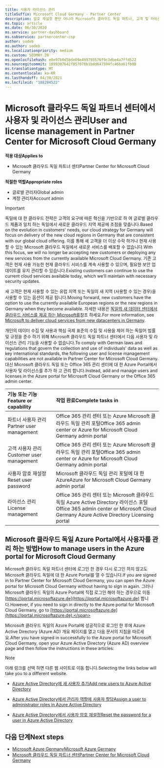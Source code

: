 ```yaml
---
title: 사용자 라이선스 관리
titleSuffix: Microsoft Cloud Germany - Partner Center
description: 암호 재설정 뿐만 아니라 Microsoft 클라우드 독일 파트너, 고객 및 라이선스에 대 한 파트너 센터를 관리 하는 방법 및 위치를 알아봅니다.
ms.topic: article
ms.date: 06/30/2020
ms.service: partner-dashboard
ms.subservice: partnercenter-csp
author: sodeb
ms.author: sodeb
ms.localizationpriority: medium
ms.custom: SEOMAY.20
ms.openlocfilehash: e0e97b0d5bde09e499793576f9c3dbe4a7ffd522
ms.sourcegitcommit: 1899307642f057070b1bdd647594fc46ba61fb08
ms.translationtype: MT
ms.contentlocale: ko-KR
ms.lasthandoff: 04/30/2021
ms.locfileid: "108284522"
---
```

# <a name="user-and-license-management-in-partner-center-for-microsoft-cloud-germany"></a><span data-ttu-id="9a4c7-103">Microsoft 클라우드 독일 파트너 센터에서 사용자 및 라이선스 관리</span><span class="sxs-lookup"><span data-stu-id="9a4c7-103">User and license management in Partner Center for Microsoft Cloud Germany</span></span>

<span data-ttu-id="9a4c7-104">**적용 대상**</span><span class="sxs-lookup"><span data-stu-id="9a4c7-104">**Applies to**</span></span>

- <span data-ttu-id="9a4c7-105">Microsoft 클라우드 독일 파트너 센터</span><span class="sxs-lookup"><span data-stu-id="9a4c7-105">Partner Center for Microsoft Cloud Germany</span></span>

<span data-ttu-id="9a4c7-106">**적절한 역할**</span><span class="sxs-lookup"><span data-stu-id="9a4c7-106">**Appropriate roles**</span></span>

- <span data-ttu-id="9a4c7-107">글로벌 관리자</span><span class="sxs-lookup"><span data-stu-id="9a4c7-107">Global admin</span></span>
- <span data-ttu-id="9a4c7-108">계정 관리자</span><span class="sxs-lookup"><span data-stu-id="9a4c7-108">Account admin</span></span>

> [!IMPORTANT]
> <span data-ttu-id="9a4c7-109">독일에 대 한 클라우드 전략은 고객의 요구에 따른 혁신을 기반으로 하 여 글로벌 클라우드 제품과 일치 하는 독일에서 새로운 클라우드 지역 제공에 초점을 맞춥니다.</span><span class="sxs-lookup"><span data-stu-id="9a4c7-109">Based on the evolution in customers' needs, our cloud strategy for Germany will focus on delivery of the new cloud regions in Germany that are consistent with our global cloud offering.</span></span> <span data-ttu-id="9a4c7-110">이를 통해 새 고객을 더 이상 수락 하거나 현재 사용할 수 있는 Microsoft 클라우드 독일에서 새로운 서비스를 배포할 수 없습니다.</span><span class="sxs-lookup"><span data-stu-id="9a4c7-110">With this focus, we will no longer be accepting new customers or deploying any new services from the currently available Microsoft Cloud Germany.</span></span> <span data-ttu-id="9a4c7-111">기존 고객은 현재 사용 가능한 현재 클라우드 서비스를 계속 사용할 수 있으며, 필요한 보안 업데이트를 유지 관리할 수 있습니다.</span><span class="sxs-lookup"><span data-stu-id="9a4c7-111">Existing customers can continue to use the current cloud services available today, which we'll maintain with necessary security updates.</span></span>
>  
> <span data-ttu-id="9a4c7-112">새 고객은 현재 사용할 수 있는 유럽 지역 또는 독일의 새 지역 (사용할 수 있는 경우)을 사용할 수 있는 옵션이 제공 됩니다.</span><span class="sxs-lookup"><span data-stu-id="9a4c7-112">Moving forward, new customers have the option to use the currently available European regions or the new regions in Germany when they become available.</span></span> <span data-ttu-id="9a4c7-113">자세한 내용은 [독일의 새 데이터 센터에서 클라우드 서비스를 제공 하는 Microsoft를](https://news.microsoft.com/europe/2018/08/31/microsoft-to-deliver-cloud-services-from-new-datacentres-in-germany-in-2019-to-meet-evolving-customer-needs/)참조 하세요.</span><span class="sxs-lookup"><span data-stu-id="9a4c7-113">For more information, see [Microsoft to deliver cloud services from new datacenters in Germany](https://news.microsoft.com/europe/2018/08/31/microsoft-to-deliver-cloud-services-from-new-datacentres-in-germany-in-2019-to-meet-evolving-customer-needs/).</span></span>

<span data-ttu-id="9a4c7-114">개인의 데이터 수집 및 사용과 핵심 국제 표준의 수집 및 사용을 제어 하는 독일어 법률 및 규정을 준수 하기 위해 Microsoft 클라우드 독일 파트너 센터에서 다음 사용자 및 라이선스 관리 기능을 사용할 수 없습니다.</span><span class="sxs-lookup"><span data-stu-id="9a4c7-114">To comply with German laws and regulations that govern the collection and use of individuals' data as well as key international standards, the following user and license management capabilities are not available in Partner Center for Microsoft Cloud Germany.</span></span> <span data-ttu-id="9a4c7-115">대신 Microsoft 클라우드 독일 또는 Office 365 관리 센터에 대 한 Azure Portal에서 사용자 및 라이선스를 추가 하 고 관리 합니다.</span><span class="sxs-lookup"><span data-stu-id="9a4c7-115">Instead, add and manage users and licenses in the Azure portal for Microsoft Cloud Germany or the Office 365 admin center.</span></span>

<span data-ttu-id="9a4c7-116">기능 또는 기능</span><span class="sxs-lookup"><span data-stu-id="9a4c7-116">Feature or capability</span></span> | <span data-ttu-id="9a4c7-117">작업 완료</span><span class="sxs-lookup"><span data-stu-id="9a4c7-117">Complete tasks in</span></span>
:--- | :---
<span data-ttu-id="9a4c7-118">파트너 사용자 관리</span><span class="sxs-lookup"><span data-stu-id="9a4c7-118">Partner user management</span></span> | <span data-ttu-id="9a4c7-119">Office 365 관리 센터 또는 Azure Microsoft 클라우드 독일 관리 포털</span><span class="sxs-lookup"><span data-stu-id="9a4c7-119">Office 365 admin center or Azure for Microsoft Cloud Germany admin portal</span></span>
<span data-ttu-id="9a4c7-120">고객 사용자 관리</span><span class="sxs-lookup"><span data-stu-id="9a4c7-120">Customer user management</span></span> | <span data-ttu-id="9a4c7-121">Office 365 관리 센터 또는 Azure Microsoft 클라우드 독일 관리 포털</span><span class="sxs-lookup"><span data-stu-id="9a4c7-121">Office 365 admin center or Azure for Microsoft Cloud Germany admin portal</span></span>
<span data-ttu-id="9a4c7-122">사용자 암호 재설정</span><span class="sxs-lookup"><span data-stu-id="9a4c7-122">Reset user password</span></span> | <span data-ttu-id="9a4c7-123">Microsoft 클라우드 독일 관리 포털에 대 한 Azure</span><span class="sxs-lookup"><span data-stu-id="9a4c7-123">Azure for Microsoft Cloud Germany admin portal</span></span>
<span data-ttu-id="9a4c7-124">라이선스 관리</span><span class="sxs-lookup"><span data-stu-id="9a4c7-124">License management</span></span> | <span data-ttu-id="9a4c7-125">Office 365 관리 센터 또는 Microsoft 클라우드 독일 Azure Active Directory 라이선스 포털</span><span class="sxs-lookup"><span data-stu-id="9a4c7-125">Office 365 admin center or Microsoft Cloud Germany Azure Active Directory Licensing portal</span></span>

## <a name="how-to-manage-users-in-the-azure-portal-for-microsoft-cloud-germany"></a><span data-ttu-id="9a4c7-126">Microsoft 클라우드 독일 Azure Portal에서 사용자를 관리 하는 방법</span><span class="sxs-lookup"><span data-stu-id="9a4c7-126">How to manage users in the Azure portal for Microsoft Cloud Germany</span></span> 

<span data-ttu-id="9a4c7-127">Microsoft 클라우드 독일 파트너 센터에 로그인 한 경우 다시 로그인 하지 않고도 Microsoft 클라우드 독일에 대 한 Azure Portal를 열 수 있습니다.</span><span class="sxs-lookup"><span data-stu-id="9a4c7-127">If you are signed in to Partner Center for Microsoft Cloud Germany, you can open the Azure portal for Microsoft Cloud Germany without having to sign in again.</span></span> <span data-ttu-id="9a4c7-128">그러나 Microsoft 클라우드 독일의 Azure Portal에 직접 로그인 해야 하는 경우으로 이동 [https://portal.microsoftazure.de](https://portal.microsoftazure.de) 합니다.</span><span class="sxs-lookup"><span data-stu-id="9a4c7-128">However, if you need to sign in directly to the Azure portal for Microsoft Cloud Germany, go to [https://portal.microsoftazure.de](https://portal.microsoftazure.de).</span></span> 

<span data-ttu-id="9a4c7-129">Microsoft 클라우드 독일의 Azure Portal에 성공적으로 로그인 한 후에 Azure Active Directory (Azure AD) 개요 페이지를 열고 다음 문서의 지침을 따르세요.</span><span class="sxs-lookup"><span data-stu-id="9a4c7-129">After you have signed in successfully to the Azure portal for Microsoft Cloud Germany, open your Azure Active Directory (Azure AD) overview page and then follow the instructions in these articles:</span></span>

> [!NOTE]  
> <span data-ttu-id="9a4c7-130">아래 링크를 선택 하면 다른 웹 사이트로 이동 합니다.</span><span class="sxs-lookup"><span data-stu-id="9a4c7-130">Selecting the links below will take you to a different website.</span></span>

-  [<span data-ttu-id="9a4c7-131">Azure Active Directory에 새 사용자 추가</span><span class="sxs-lookup"><span data-stu-id="9a4c7-131">Add new users to Azure Active Directory</span></span>](/azure/active-directory/active-directory-users-create-azure-portal)

-  [<span data-ttu-id="9a4c7-132">Azure Active Directory에서 관리자 역할에 사용자 할당</span><span class="sxs-lookup"><span data-stu-id="9a4c7-132">Assign a user to administrator roles in Azure Active Directory</span></span>](/azure/active-directory/active-directory-users-assign-role-azure-portal)

-  [<span data-ttu-id="9a4c7-133">Azure Active Directory에서 사용자 암호 재설정</span><span class="sxs-lookup"><span data-stu-id="9a4c7-133">Reset the password for a user in Azure Active Directory</span></span>](/azure/active-directory/active-directory-users-reset-password-azure-portal)

## <a name="next-steps"></a><span data-ttu-id="9a4c7-134">다음 단계</span><span class="sxs-lookup"><span data-stu-id="9a4c7-134">Next steps</span></span>

-  [<span data-ttu-id="9a4c7-135">Microsoft Azure Germany</span><span class="sxs-lookup"><span data-stu-id="9a4c7-135">Microsoft Azure Germany</span></span>](https://azure.microsoft.com/global-infrastructure/germany/)
-  [<span data-ttu-id="9a4c7-136">Microsoft 클라우드 독일 파트너 센터</span><span class="sxs-lookup"><span data-stu-id="9a4c7-136">Partner Center for Microsoft Cloud Germany</span></span>](partner-center-for-microsoft-cloud-germany.md)